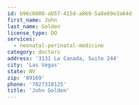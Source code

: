```yaml
---
id: b96c6008-ab57-415d-a869-5a8e69e3a64d
first_name: John
last_name: Golden
license_type: DO
services:
  - neonatal-perinatal-medicine
category: doctors
address: '3131 La Canada, Suite 244'
city: 'Las Vegas'
state: NV
zip: '89169'
phone: '7027318125'
title: 'John Golden'
---
```

